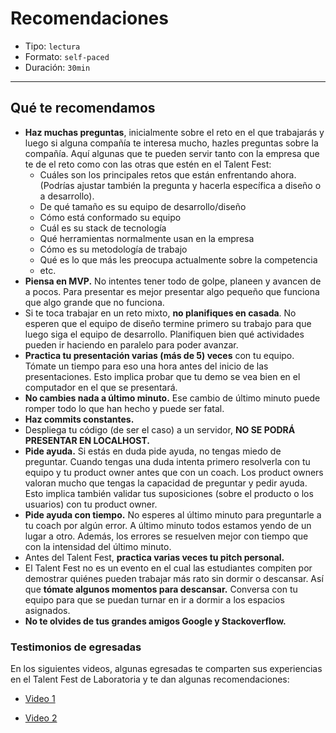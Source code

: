 # Recomendaciones

- Tipo: `lectura`
- Formato: `self-paced`
- Duración: `30min`

***

## Qué te recomendamos

- **Haz muchas preguntas**, inicialmente sobre el reto en el que trabajarás y
  luego si alguna compañía te interesa mucho, hazles preguntas sobre la compañía.
  Aquí algunas que te pueden servir tanto con la empresa que te de el reto como
  con las otras que estén en el Talent Fest:
    - Cuáles son los principales retos que están enfrentando ahora. (Podrías
      ajustar también la pregunta y hacerla específica a diseño o a desarrollo).
    - De qué tamaño es su equipo de desarrollo/diseño
    - Cómo está conformado su equipo
    - Cuál es su stack de tecnología
    - Qué herramientas normalmente usan en la empresa
    - Cómo es su metodología de trabajo
    - Qué es lo que más les preocupa actualmente sobre la competencia
    - etc.
- **Piensa en MVP.** No intentes tener todo de golpe, planeen y avancen de a
  pocos. Para presentar es mejor presentar algo pequeño que funciona que algo
  grande que no funciona.
- Si te toca trabajar en un reto mixto, **no planifiques en casada**. No esperen
  que el equipo de diseño termine primero su trabajo para que luego siga el
  equipo de desarrollo. Planifiquen bien qué actividades pueden ir haciendo en
  paralelo para poder avanzar.
- **Practica tu presentación varias (más de 5) veces** con tu equipo. Tómate un
  tiempo para eso una hora antes del inicio de las presentaciones. Esto implica
  probar que tu demo se vea bien en el computador en el que se presentará.
- **No cambies nada a último minuto.** Ese cambio de último minuto puede romper
  todo lo que han hecho y puede ser fatal.
- **Haz commits constantes.**
- Despliega tu código (de ser el caso) a un servidor, **NO SE PODRÁ PRESENTAR EN
  LOCALHOST.**
- **Pide ayuda.** Si estás en duda pide ayuda, no tengas miedo de preguntar.
  Cuando tengas una duda intenta primero resolverla con tu equipo y tu product
  owner antes que con un coach. Los product owners valoran mucho que tengas la
  capacidad de preguntar y pedir ayuda. Esto implica también validar tus
  suposiciones (sobre el producto o los usuarios) con tu product owner.
- **Pide ayuda con tiempo.** No esperes al último minuto para preguntarle a tu
  coach por algún error. A último minuto todos estamos yendo de un lugar a otro.
  Además, los errores se resuelven mejor con tiempo que con la intensidad del
  último minuto.
- Antes del Talent Fest, **practica varias veces tu pitch personal.**
- El Talent Fest no es un evento en el cual las estudiantes compiten por
  demostrar quiénes pueden trabajar más rato sin dormir o descansar. Así que
  **tómate algunos momentos para descansar.** Conversa con tu equipo para que se
  puedan turnar en ir a dormir a los espacios asignados.
- **No te olvides de tus grandes amigos Google y Stackoverflow.**

### Testimonios de egresadas

En los siguientes videos, algunas egresadas te comparten sus experiencias en el
Talent Fest de Laboratoria y te dan algunas recomendaciones:

- [Video 1](https://youtu.be/iZcSIEBfgzs)

- [Video 2](https://youtu.be/TTWZ1SH7E3U)
